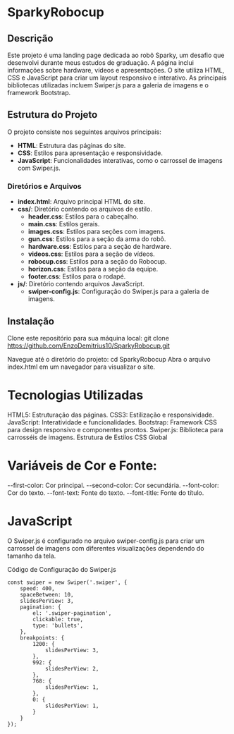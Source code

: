 # SparkyRobocup

## Descrição
Este projeto é uma landing page dedicada ao robô Sparky, um desafio que desenvolvi durante meus estudos de graduação. A página inclui informações sobre hardware, vídeos e apresentações. O site utiliza HTML, CSS e JavaScript para criar um layout responsivo e interativo. As principais bibliotecas utilizadas incluem Swiper.js para a galeria de imagens e o framework Bootstrap.

## Estrutura do Projeto
O projeto consiste nos seguintes arquivos principais:

- **HTML**: Estrutura das páginas do site.
- **CSS**: Estilos para apresentação e responsividade.
- **JavaScript**: Funcionalidades interativas, como o carrossel de imagens com Swiper.js.

### Diretórios e Arquivos
- **index.html**: Arquivo principal HTML do site.
- **css/**: Diretório contendo os arquivos de estilo.
  - **header.css**: Estilos para o cabeçalho.
  - **main.css**: Estilos gerais.
  - **images.css**: Estilos para seções com imagens.
  - **gun.css**: Estilos para a seção da arma do robô.
  - **hardware.css**: Estilos para a seção de hardware.
  - **videos.css**: Estilos para a seção de vídeos.
  - **robocup.css**: Estilos para a seção do Robocup.
  - **horizon.css**: Estilos para a seção da equipe.
  - **footer.css**: Estilos para o rodapé.
- **js/**: Diretório contendo arquivos JavaScript.
  - **swiper-config.js**: Configuração do Swiper.js para a galeria de imagens.

## Instalação
Clone este repositório para sua máquina local:
git clone https://github.com/EnzoDemitrius10/SparkyRobocup.git

Navegue até o diretório do projeto:
cd SparkyRobocup
Abra o arquivo index.html em um navegador para visualizar o site.

# Tecnologias Utilizadas
HTML5: Estruturação das páginas.
CSS3: Estilização e responsividade.
JavaScript: Interatividade e funcionalidades.
Bootstrap: Framework CSS para design responsivo e componentes prontos.
Swiper.js: Biblioteca para carrosséis de imagens.
Estrutura de Estilos
CSS Global

# Variáveis de Cor e Fonte:
--first-color: Cor principal.
--second-color: Cor secundária.
--font-color: Cor do texto.
--font-text: Fonte do texto.
--font-title: Fonte do título.

# JavaScript
O Swiper.js é configurado no arquivo swiper-config.js para criar um carrossel de imagens com diferentes visualizações dependendo do tamanho da tela.

Código de Configuração do Swiper.js
```
const swiper = new Swiper('.swiper', {
    speed: 400,
    spaceBetween: 10,
    slidesPerView: 3,
    pagination: {
        el: '.swiper-pagination',
        clickable: true,
        type: 'bullets',
    },
    breakpoints: {
        1200: {
            slidesPerView: 3,
        },
        992: {
            slidesPerView: 2,
        },
        768: {
            slidesPerView: 1,
        },
        0: {
            slidesPerView: 1,
        }
    }
});
```
